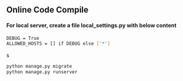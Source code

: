 ## Online Code Compile

#### For local server, create a file local_settings.py with below content
```sh
DEBUG = True
ALLOWED_HOSTS = [] if DEBUG else ['*']
```
s
```sh
python manage.py migrate
python manage.py runserver
```


